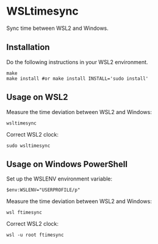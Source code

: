 # WSLtimesync

Sync time between WSL2 and Windows.

## Installation

Do the following instructions in your WSL2 environment.

```
make
make install #or make install INSTALL='sudo install'
```

## Usage on WSL2

Measure the time deviation between WSL2 and Windows:
```
wsltimesync
```

Correct WSL2 clock:
```
sudo wsltimesync
```

## Usage on Windows PowerShell

Set up the WSLENV environment variable:
```
$env:WSLENV="USERPROFILE/p"
```

Measure the time deviation between WSL2 and Windows:
```
wsl ftimesync
```

Correct WSL2 clock:
```
wsl -u root ftimesync
```
